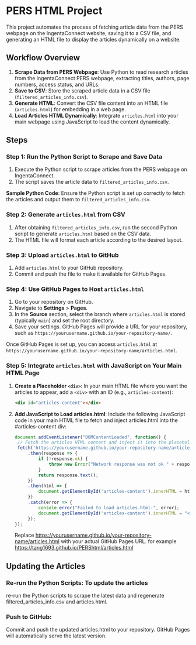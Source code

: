 # PERS HTML Project

This project automates the process of fetching article data from the PERS webpage on the IngentaConnect website, saving it to a CSV file, and generating an HTML file to display the articles dynamically on a website.

## Workflow Overview

1. **Scrape Data from PERS Webpage**: Use Python to read research articles from the IngentaConnect PERS webpage, extracting titles, authors, page numbers, access status, and URLs.
2. **Save to CSV**: Store the scraped article data in a CSV file (`filtered_articles_info.csv`).
3. **Generate HTML**: Convert the CSV file content into an HTML file (`articles.html`) for embedding in a web page.
4. **Load Articles HTML Dynamically**: Integrate `articles.html` into your main webpage using JavaScript to load the content dynamically.

## Steps

### Step 1: Run the Python Script to Scrape and Save Data

1. Execute the Python script to scrape articles from the PERS webpage on IngentaConnect.
2. The script saves the article data to `filtered_articles_info.csv`.

**Sample Python Code**:
Ensure the Python script is set up correctly to fetch the articles and output them to `filtered_articles_info.csv`.

### Step 2: Generate `articles.html` from CSV

1. After obtaining `filtered_articles_info.csv`, run the second Python script to generate `articles.html` based on the CSV data.
2. The HTML file will format each article according to the desired layout.

### Step 3: Upload `articles.html` to GitHub

1. Add `articles.html` to your GitHub repository.
2. Commit and push the file to make it available for GitHub Pages.

### Step 4: Use GitHub Pages to Host `articles.html`

1. Go to your repository on GitHub.
2. Navigate to **Settings** > **Pages**.
3. In the **Source** section, select the branch where `articles.html` is stored (typically `main`) and set the root directory.
4. Save your settings. GitHub Pages will provide a URL for your repository, such as `https://yourusername.github.io/your-repository-name/`.

Once GitHub Pages is set up, you can access `articles.html` at `https://yourusername.github.io/your-repository-name/articles.html`.

### Step 5: Integrate `articles.html` with JavaScript on Your Main HTML Page

1. **Create a Placeholder `<div>`**:
   In your main HTML file where you want the articles to appear, add a `<div>` with an ID (e.g., `articles-content`):

   ```html
   <div id="articles-content"></div>
   ```

2. **Add JavaScript to Load articles.html**:
 Include the following JavaScript code in your main HTML file to fetch and inject articles.html into the #articles-content div:
   ```javascript
   document.addEventListener("DOMContentLoaded", function() {
    // Fetch the articles HTML content and inject it into the placeholder div
    fetch('https://yourusername.github.io/your-repository-name/articles.html')
        .then(response => {
            if (!response.ok) {
                throw new Error("Network response was not ok " + response.statusText);
            }
            return response.text();
        })
        .then(html => {
            document.getElementById('articles-content').innerHTML = html;
        })
        .catch(error => {
            console.error("Failed to load articles.html:", error);
            document.getElementById('articles-content').innerHTML = "<p>Failed to load articles. Please try again later.</p>";
        });
   });
   ```
   Replace https://yourusername.github.io/your-repository-name/articles.html with your actual GitHub Pages URL. for example https://tang1693.github.io/PERShtml/articles.html

## Updating the Articles
### Re-run the Python Scripts: To update the articles
re-run the Python scripts to scrape the latest data and regenerate filtered_articles_info.csv and articles.html.
### Push to GitHub: 
Commit and push the updated articles.html to your repository. GitHub Pages will automatically serve the latest version.


























